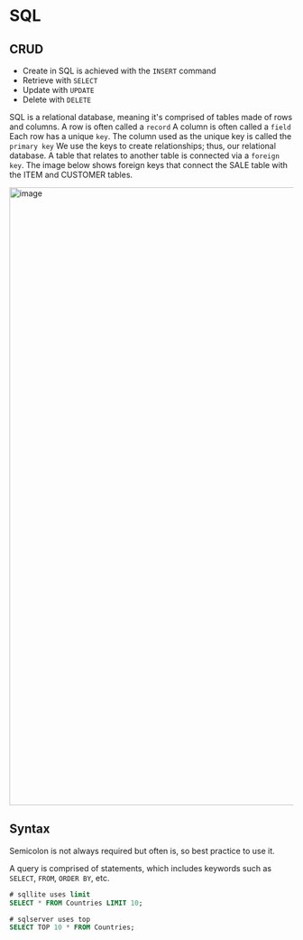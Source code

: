 # SQL

## CRUD
- Create in SQL is achieved with the `INSERT` command
- Retrieve with `SELECT`
- Update with `UPDATE`
- Delete with `DELETE`

SQL is a relational database, meaning it's comprised of tables made of rows and columns. 
A row is often called a `record`
A column is often called a `field`
Each row has a unique `key`. The column used as the unique key is called the `primary key`
We use the keys to create relationships; thus, our relational database.
A table that relates to another table is connected via a `foreign key`. The image below shows foreign keys that connect the SALE table with the ITEM and CUSTOMER tables.

<img width="1094" alt="image" src="https://user-images.githubusercontent.com/2437758/171489555-2ca17cc0-b82c-4656-b875-bd7641765a55.png">

## Syntax
Semicolon is not always required but often is, so best practice to use it.

A query is comprised of statements, which includes keywords such as `SELECT`, `FROM`, `ORDER BY`, etc.

```sql
# sqllite uses limit
SELECT * FROM Countries LIMIT 10;

# sqlserver uses top 
SELECT TOP 10 * FROM Countries;
```
